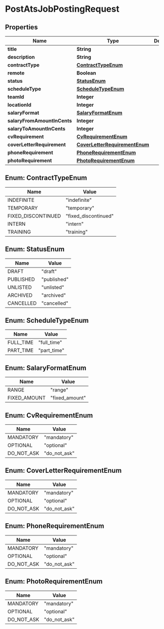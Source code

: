 

# PostAtsJobPostingRequest


## Properties

| Name | Type | Description | Notes |
|------------ | ------------- | ------------- | -------------|
|**title** | **String** |  |  |
|**description** | **String** |  |  [optional] |
|**contractType** | [**ContractTypeEnum**](#ContractTypeEnum) |  |  [optional] |
|**remote** | **Boolean** |  |  [optional] |
|**status** | [**StatusEnum**](#StatusEnum) |  |  |
|**scheduleType** | [**ScheduleTypeEnum**](#ScheduleTypeEnum) |  |  [optional] |
|**teamId** | **Integer** |  |  [optional] |
|**locationId** | **Integer** |  |  [optional] |
|**salaryFormat** | [**SalaryFormatEnum**](#SalaryFormatEnum) |  |  [optional] |
|**salaryFromAmountInCents** | **Integer** |  |  [optional] |
|**salaryToAmountInCents** | **Integer** |  |  [optional] |
|**cvRequirement** | [**CvRequirementEnum**](#CvRequirementEnum) |  |  [optional] |
|**coverLetterRequirement** | [**CoverLetterRequirementEnum**](#CoverLetterRequirementEnum) |  |  [optional] |
|**phoneRequirement** | [**PhoneRequirementEnum**](#PhoneRequirementEnum) |  |  [optional] |
|**photoRequirement** | [**PhotoRequirementEnum**](#PhotoRequirementEnum) |  |  [optional] |



## Enum: ContractTypeEnum

| Name | Value |
|---- | -----|
| INDEFINITE | &quot;indefinite&quot; |
| TEMPORARY | &quot;temporary&quot; |
| FIXED_DISCONTINUED | &quot;fixed_discontinued&quot; |
| INTERN | &quot;intern&quot; |
| TRAINING | &quot;training&quot; |



## Enum: StatusEnum

| Name | Value |
|---- | -----|
| DRAFT | &quot;draft&quot; |
| PUBLISHED | &quot;published&quot; |
| UNLISTED | &quot;unlisted&quot; |
| ARCHIVED | &quot;archived&quot; |
| CANCELLED | &quot;cancelled&quot; |



## Enum: ScheduleTypeEnum

| Name | Value |
|---- | -----|
| FULL_TIME | &quot;full_time&quot; |
| PART_TIME | &quot;part_time&quot; |



## Enum: SalaryFormatEnum

| Name | Value |
|---- | -----|
| RANGE | &quot;range&quot; |
| FIXED_AMOUNT | &quot;fixed_amount&quot; |



## Enum: CvRequirementEnum

| Name | Value |
|---- | -----|
| MANDATORY | &quot;mandatory&quot; |
| OPTIONAL | &quot;optional&quot; |
| DO_NOT_ASK | &quot;do_not_ask&quot; |



## Enum: CoverLetterRequirementEnum

| Name | Value |
|---- | -----|
| MANDATORY | &quot;mandatory&quot; |
| OPTIONAL | &quot;optional&quot; |
| DO_NOT_ASK | &quot;do_not_ask&quot; |



## Enum: PhoneRequirementEnum

| Name | Value |
|---- | -----|
| MANDATORY | &quot;mandatory&quot; |
| OPTIONAL | &quot;optional&quot; |
| DO_NOT_ASK | &quot;do_not_ask&quot; |



## Enum: PhotoRequirementEnum

| Name | Value |
|---- | -----|
| MANDATORY | &quot;mandatory&quot; |
| OPTIONAL | &quot;optional&quot; |
| DO_NOT_ASK | &quot;do_not_ask&quot; |



